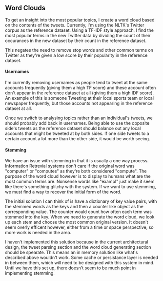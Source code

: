 ## Word Clouds
To get an insight into the most popular topics, I create a word cloud based
on the contents of the tweets. Currently, I'm using the NLTK's Twitter
corpus as the reference dataset. Using a TF-IDF style approach, I find the
most popular terms in the new Twitter data by dividing the count of their
occurances in the new dataset by their count in the reference dataset.

This negates the need to remove stop words and other common terms on Twitter
as they're given a low score by their popularity in the reference dataset.

#### Usernames

I'm currently removing usernames as people tend to tweet at the same
accounts frequently (giving them a high TF score) and these account often
don't appear in the reference dataset at all (giving them a high IDF score).
An example of this is someone Tweeting at their local sports team or local
newspaper frequently, but those accounts not appearing in the reference
dataset at all.

Once we switch to analysing topics rather than an individual's tweets, we
should probably add back in usernames. Being able to use the opposite
side's tweets as the reference dataset should balance out any local
accounts that might be tweeted at by both sides. If one side tweets to a
certain account a lot more than the other side, it would be worth seeing.

#### Stemming
We have an issue with stemming in that it is usually a one way process.
Information Retrevial systems don't care if the original word was "computer"
or "computes" as they're both considered "compute". The purpose of the word
cloud however is to display to humans what are the most common terms are.
Nonsense words like "exampl" just make it seem like there's something
glitchy with the system. If we want to use stemming, we must find a way
to recover the initial form of the word.

The initial solution I can think of is have a dictionary of key value pairs,
with the stemmed words as the keys and then a counter like object as the
corresponding value. The counter would count how often each term was stemmed
into the key. When we need to generate the word cloud, we look up each stem
and choose the most common original version. It doesn't seem overly efficent
however, either from a time or space perspective, so more work is needed in
the area.

I haven't implemented this solution because in the current architectural
design, the tweet parsing section and the word cloud generating section
should be spearate. This means an in memory solution like what's described
above wouldn't work. Some cache or persistance layer is needed in between
them, which will need to be designed with this system in mind. Until we
have this set up, there doesn't seem to be much point in implementing
stemming.
